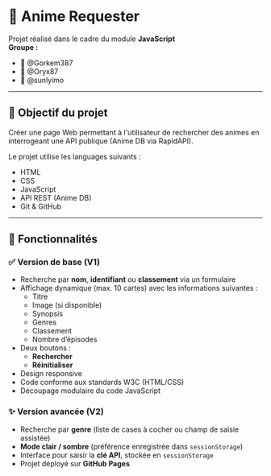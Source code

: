# 🎌 Anime Requester

Projet réalisé dans le cadre du module **JavaScript**  
**Groupe :**
- 👤 @Gorkem387
- 👤 @Oryx87
- 👤 @sunlyimo

---

## 📌 Objectif du projet

Créer une page Web permettant à l'utilisateur de rechercher des animes en interrogeant une API publique (Anime DB via RapidAPI).

Le projet utilise les languages suivants :

- HTML
- CSS
- JavaScript
- API REST (Anime DB)
- Git & GitHub

---

## 🔧 Fonctionnalités

### ✅ Version de base (V1)

- Recherche par **nom**, **identifiant** ou **classement** via un formulaire
- Affichage dynamique (max. 10 cartes) avec les informations suivantes :
  - Titre
  - Image (si disponible)
  - Synopsis
  - Genres
  - Classement
  - Nombre d’épisodes
- Deux boutons :
  - **Rechercher**
  - **Réinitialiser**
- Design responsive
- Code conforme aux standards W3C (HTML/CSS)
- Découpage modulaire du code JavaScript

### ✨ Version avancée (V2)

- Recherche par **genre** (liste de cases à cocher ou champ de saisie assistée)
- **Mode clair / sombre** (préférence enregistrée dans `sessionStorage`)
- Interface pour saisir la **clé API**, stockée en `sessionStorage`
- Projet déployé sur **GitHub Pages**
